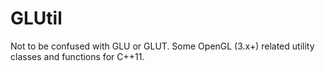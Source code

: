 GLUtil
======

Not to be confused with GLU or GLUT. Some OpenGL (3.x+) related utility classes and functions for C++11.
